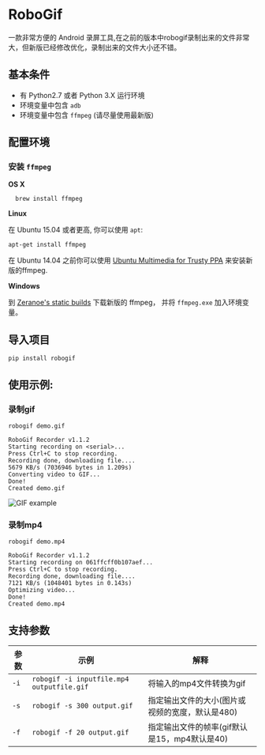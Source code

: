 # RoboGif

一款非常方便的 Android 录屏工具,在之前的版本中robogif录制出来的文件非常大，但新版已经修改优化，录制出来的文件大小还不错。

## 基本条件

* 有 Python2.7 或者 Python 3.X 运行环境
* 环境变量中包含 `adb`
* 环境变量中包含 `ffmpeg` (请尽量使用最新版)

## 配置环境

### 安装 `ffmpeg` 

**OS X**

```
  brew install ffmpeg
```

**Linux**

在 Ubuntu 15.04 或者更高, 你可以使用 `apt`:
```
apt-get install ffmpeg
```
在 Ubuntu 14.04 之前你可以使用 [Ubuntu Multimedia for Trusty PPA](https://launchpad.net/~mc3man/+archive/ubuntu/trusty-media) 来安装新版的ffmpeg.

**Windows**

到 [Zeranoe's static builds](https://ffmpeg.zeranoe.com/builds/) 下载新版的 ffmpeg， 并将 `ffmpeg.exe` 加入环境变量。

## 导入项目

```
pip install robogif
```

## 使用示例:

### 录制gif

```
robogif demo.gif

RoboGif Recorder v1.1.2
Starting recording on <serial>...
Press Ctrl+C to stop recording.
Recording done, downloading file....
5679 KB/s (7036946 bytes in 1.209s)
Converting video to GIF...
Done!
Created demo.gif
```

![GIF example](https://izacus.github.io/RoboGif/images/demo.gif)

### 录制mp4

```
robogif demo.mp4

RoboGif Recorder v1.1.2
Starting recording on 061ffcff0b107aef...
Press Ctrl+C to stop recording.
Recording done, downloading file....
7121 KB/s (1048401 bytes in 0.143s)
Optimizing video...
Done!
Created demo.mp4
```

## 支持参数

参数   | 示例                                      | 解释
-------|-------------------------------------------|-------------------------------------------------
`-i`   | `robogif -i inputfile.mp4 outputfile.gif` | 将输入的mp4文件转换为gif
`-s`   | `robogif -s 300 output.gif`               | 指定输出文件的大小(图片或视频的宽度，默认是480)
`-f`   | `robogif -f 20 output.gif`                | 指定输出文件的帧率(gif默认是15，mp4默认是40)

<br/>
<br/>
<br/>



